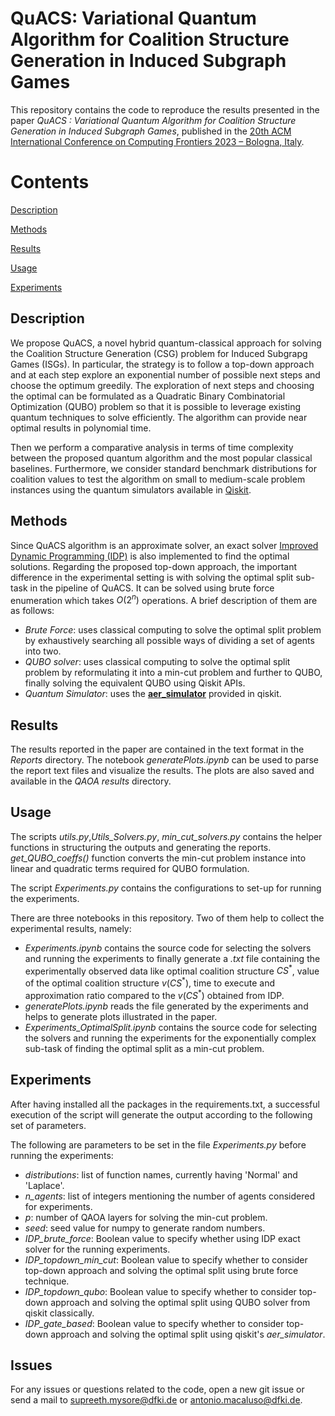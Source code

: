 # QuACS: Variational Quantum Algorithm for Coalition Structure Generation in Induced Subgraph Games
This repository contains the code to reproduce the results presented in the paper *QuACS : Variational Quantum Algorithm for Coalition Structure Generation in Induced Subgraph Games*, published in the [20th ACM International Conference on Computing Frontiers 2023 – Bologna, Italy](https://www.computingfrontiers.org/2023/).

# Contents
[Description](#desc)

[Methods](#methods)

[Results](#results)

[Usage](#use)

[Experiments](#experiments)


<a name="desc"></a>
## Description

We propose QuACS, a novel hybrid quantum-classical approach for solving the Coalition Structure Generation (CSG) problem for Induced Subgrapg Games (ISGs). In particular, the strategy is to follow a top-down approach and at each step explore an exponential number of possible next steps and choose the optimum greedily. The exploration of next steps and choosing the optimal can be formulated as a Quadratic Binary Combinatorial Optimization (QUBO) problem so that it is possible to leverage existing quantum techniques to solve efficiently. The algorithm can provide near optimal results in polynomial time.

Then we perform a comparative analysis in terms of time complexity between the proposed quantum algorithm and the most popular classical baselines. Furthermore, we consider standard benchmark distributions for coalition values to test the algorithm on small to medium-scale problem instances using the quantum simulators available in [Qiskit](https://qiskit.org).


<a name="methods"></a>
## Methods
<!-- The code is organized in different scripts in this repo to run the experiments. These scripts uses three main approaches in fetching the solution of the input CSG problem instance. -->
Since QuACS algorithm is an approximate solver, an exact solver [Improved Dynamic Programming (IDP)](https://www.researchgate.net/publication/221454478_An_improved_dynamic_programming_algorithm_for_coalition_structure_generation) is also implemented to find the optimal solutions.
Regarding the proposed top-down approach, the important difference in the experimental setting is with solving the optimal split sub-task in the pipeline of QuACS. It can be solved using brute force enumeration which takes $O(2^n)$ operations.
A brief description of them are as follows:
- *Brute Force*: uses classical computing to solve the optimal split problem by exhaustively searching all possible ways of dividing a set of agents into two.
- *QUBO solver*: uses classical computing to solve the optimal split problem by reformulating it into a min-cut problem and further to QUBO, finally solving the equivalent QUBO using Qiskit APIs.
- *Quantum Simulator*: uses the [**aer\_simulator**](https://qiskit.org/documentation/aer/stubs/qiskit_aer.AerSimulator.html) provided in qiskit.

<a name="results"></a>
## Results

The results reported in the paper are contained in the text format in the _Reports_ directory.
The notebook _generatePlots.ipynb_ can be used to parse the report text files and visualize the results.
The plots are also saved and available in the _QAOA results_ directory.
<!-- Furthermore, in the path _./optimal_split_problem_, the notebook _bipartite_as_mincut.ipynb_ contains code executing only the optimal split problem using the three methods mentioned above for Laplace and Normal distributions, and view the results from a generated file named _bipartite_report\_<seed_number>.txt_. -->


<a name="use"></a>
## Usage

The scripts *utils.py*,*Utils_Solvers.py*, *min_cut_solvers.py* contains the helper functions in structuring the outputs and generating the reports.
*get_QUBO_coeffs()* function converts the min-cut problem instance into linear and quadratic terms required for QUBO formulation.

<!-- The script  contains the functions to use the APIs of dependencies like *dimod* for solving the input problem instances using the above three methods for finding the optimal split. -->

The script  *Experiments.py* contains the configurations to set-up for running the experiments.

<!-- The final report is generated by considering the best results in terms of two criteria: the best value for the optimization function and the best rank in terms of the probabilities generated for all possible binary strings. -->

There are three notebooks in this repository.
Two of them help to collect the experimental results, namely:
 - *Experiments.ipynb* contains the source code for selecting the solvers and running the experiments to finally generate a _.txt_ file containing the experimentally observed data like optimal coalition structure $CS^*$, value of the optimal coalition structure $v(CS^*)$, time to execute and approximation ratio compared to the $v(CS^*)$ obtained from IDP.
 - *generatePlots.ipynb* reads the file generated by the experiments and helps to generate plots illustrated in the paper.
 - *Experiments_OptimalSplit.ipynb* contains the source code for selecting the solvers and running the experiments for the exponentially complex sub-task of finding the optimal split as a min-cut problem.
 <!-- - *plot_theoretical_complexities.ipynb* considers the theoretical time complexity of various classical solvers like Integer Partition (IP), Bi-directional Search Technique for Optimal Coalition Structure Generation with Minimal Overlapping (BOSS), Improved Dynamic Programming(IDP), BILP-Q, k-Graph Clustering (k-GC), Coalition Formation with Sparse Synergies (CFSS), Coalition-Link (C-Link), DyCE. -->
 <!-- The code generates a plot to show the order of growth in compleixties of all the algorithms along with GCS-Q as a function of the number of agents.  -->


## Experiments

After having installed all the packages in the requirements.txt, a successful execution of the script will generate the output according to the following set of parameters.

The following are parameters to be set in the file *Experiments.py* before running 
the experiments:
 - *distributions*: list of function names, currently having 'Normal' and 'Laplace'.
 - *n_agents*: list of integers mentioning the number of agents considered for experiments.
 - *p*: number of QAOA layers for solving the min-cut problem.
 - *seed*: seed value for numpy to generate random numbers.
 - *IDP_brute_force*: Boolean value to specify whether using IDP exact solver for the running experiments.
 - *IDP_topdown_min_cut*: Boolean value to specify whether to consider top-down approach and solving the optimal split using brute force technique.
 - *IDP_topdown_qubo*: Boolean value to specify whether to consider top-down approach and solving the optimal split using QUBO solver from qiskit classically.
 - *IDP_gate_based*: Boolean value to specify whether to consider top-down approach and solving the optimal split using qiskit's _aer\_simulator_.


## Issues

For any issues or questions related to the code, open a new git issue or send a mail to
[supreeth.mysore@dfki.de](supreeth.mysore@dfki.de) or 
[antonio.macaluso@dfki.de](antonio.macaluso@dfki.de).
